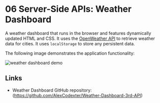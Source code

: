 # 06 Server-Side APIs: Weather Dashboard

A weather dashboard that runs in the browser and features dynamically updated HTML and CSS. It uses the [OpenWeather API](https://openweathermap.org/api) to retrieve weather data for cities. It uses `localStorage` to store any persistent data.

The following image demonstrates the application functionality:

![weather dashboard demo](./Assets/06-server-side-apis-homework-demo.png)

## Links

* Weather Dashboard GitHub repository: (https://github.com/AlexCodexter/Weather-Dashboard-3rd-API)